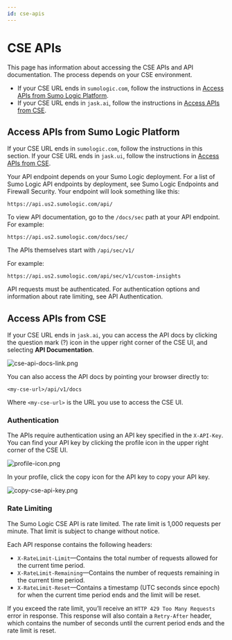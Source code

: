 ```yaml
---
id: cse-apis
---
```


# CSE APIs

This page has information about accessing the CSE APIs and API documentation. The process depends on your CSE environment. 

* If your CSE URL ends in `sumologic.com`, follow the instructions in [Access APIs from Sumo Logic Platform](#access-apis-from-sumo-logic-platform).
* If your CSE URL ends in `jask.ai`, follow the instructions in [Access APIs from CSE](#cse-apis).

## Access APIs from Sumo Logic Platform

If your CSE URL ends in `sumologic.com`, follow the instructions in this section. If your CSE URL ends in `jask.ui`, follow the instructions in [Access APIs from CSE](cse-apis.md).

Your API endpoint depends on your Sumo Logic deployment. For a list of Sumo Logic API endpoints by deployment, see Sumo Logic Endpoints and Firewall Security. Your endpoint will look something like this:

`https://api.us2.sumologic.com/api/`

To view API documentation, go to the `/docs/sec` path at your API endpoint. For example:

`https://api.us2.sumologic.com/docs/sec/`

The APIs themselves start with `/api/sec/v1/`

For example:  
  
`https://api.us2.sumologic.com/api/sec/v1/custom-insights`

API requests must be authenticated. For authentication options and information about rate limiting, see API Authentication. 

## Access APIs from CSE

If your CSE URL ends in `jask.ai`, you can access the API docs by clicking the question mark (?) icon in the upper right corner of the CSE UI, and selecting **API Documentation**. 

![cse-api-docs-link.png](/img/cloud-siem-enterprise/cse-api-docs-link.png)

You can also access the API docs by pointing your browser directly to:

`<my-cse-url>/api/v1/docs`

Where `<my-cse-url>` is the URL you use to access the CSE UI.

### Authentication

The APIs require authentication using an API key specified in the `X-API-Key`. You can find your API key by clicking the profile icon in the upper right corner of the CSE UI.

![profile-icon.png](/img/cloud-siem-enterprise/profile-icon.png)

In your profile, click the copy icon for the API key to copy your API key.

![copy-cse-api-key.png](/img/cloud-siem-enterprise/copy-cse-api-key.png)

### Rate Limiting

The Sumo Logic CSE API is rate limited. The rate limit is 1,000 requests per minute. That limit is subject to change without notice. 

Each API response contains the following headers:

* `X-RateLimit-Limit`—Contains the total number of requests allowed
    for the current time period.
* `X-RateLimit-Remaining`—Contains the number of requests remaining in
    the current time period.
* `X-RateLimit-Reset`—Contains a timestamp (UTC seconds since epoch)
    for when the current time period ends and the limit will be reset.

If you exceed the rate limit, you’ll receive an `HTTP 429 Too Many Requests` error in response. This response will also contain a `Retry-After` header, which contains the number of seconds until the current period ends and the rate limit is reset.

